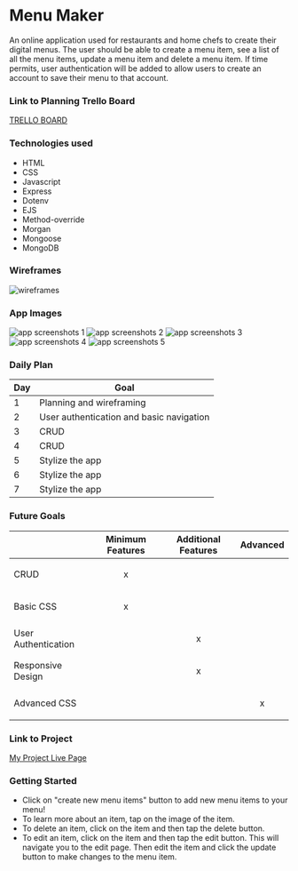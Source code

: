  # Menu Maker

An online application used for restaurants and home chefs to create their digital menus. The user should be able to create a menu item, see a list of all the menu items, update a menu item and delete a menu item. If time permits, user authentication will be added to allow users to create an account to save their menu to that account.

 ### Link to Planning Trello Board
[TRELLO BOARD](https://trello.com/invite/b/f2YL1D3Q/ATTIefd593b57c3d6be34b4d875089d6009f586D99CF/menu-creation-tool)
 ### Technologies used
 
- HTML
- CSS
- Javascript
- Express
- Dotenv
- EJS
- Method-override
- Morgan
- Mongoose
- MongoDB

 ### Wireframes

 ![wireframes](https://s3.amazonaws.com/assets.mockflow.com/app/wireframepro/company/C60a2e558ae5b4357ad8194db13a46271/projects/MWC8FUSn5ob/pages/3ae940481a634579aeb6c3d79790b87a/image/3ae940481a634579aeb6c3d79790b87a.png?1670384822323)

 ### App Images
 ![app screenshots 1](https://i.imgur.com/ndwzPiR.png)
 ![app screenshots 2](https://i.imgur.com/rJRVrtr.png)
 ![app screenshots 3](https://i.imgur.com/s2YfoZa.png)
 ![app screenshots 4](https://i.imgur.com/OYWUwFx.png)
 ![app screenshots 5](https://i.imgur.com/0pF80aw.png)



### Daily Plan

| Day | Goal |
|-----|------|
| 1 | Planning and wireframing|
| 2 | User authentication and basic navigation|
| 3 | CRUD |
| 4 | CRUD |
| 5 | Stylize the app |
| 6 | Stylize the app |
| 7 | Stylize the app |

### Future Goals

|  | Minimum Features	 | Additional Features | Advanced |
|-----|------|-----|------|
| CRUD | <p style="text-align: center;">x</p> |   |   |
| Basic CSS | <p style="text-align: center;">x</p> |   |   |
| User Authentication |   |  <p style="text-align: center;">x</p>  |   |
| Responsive Design |   | <p style="text-align: center;">x</p>  |   |
| Advanced CSS |   |   | <p style="text-align: center;">x</p>  |


### Link to Project

[My Project Live Page](https://menu-creation-tool.onrender.com)

### Getting Started

- Click on "create new menu items" button to add new menu items to your menu!
- To learn more about an item, tap on the image of the item.
- To delete an item, click on the item and then tap the delete button.
- To edit an item, click on the item and then tap the edit button. This will navigate you to the edit page. Then edit the item and click the update button to make changes to the menu item.